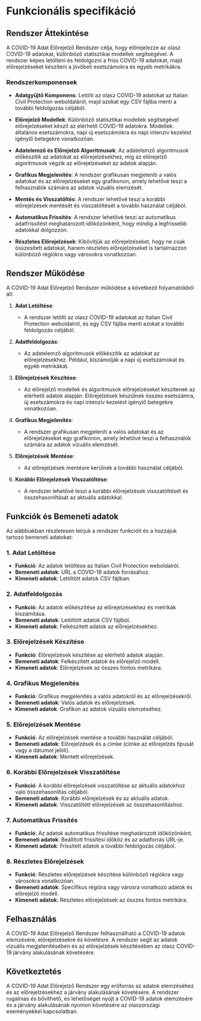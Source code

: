 # Funkcionális specifikáció

## Rendszer Áttekintése

A COVID-19 Adat Előrejelző Rendszer célja, hogy előrejelezze az olasz COVID-19 adatokat, különböző statisztikai modellek segítségével. A rendszer képes letölteni és feldolgozni a friss COVID-19 adatokat, majd előrejelzéseket készíteni a jövőbeli esetszámokra és egyéb metrikákra.

### Rendszerkomponensek

- **Adatgyűjtő Komponens**: Letölti az olasz COVID-19 adatokat az Italian Civil Protection weboldaláról, majd azokat egy CSV fájlba menti a további feldolgozás céljából.

- **Előrejelző Modellek**: Különböző statisztikai modellek segítségével előrejelzéseket készít az elérhető COVID-19 adatokra. Modellek: általános esetszámokra, napi új esetszámokra és napi intenzív kezelést igénylő betegekre vonatkozóan.

- **Adatelemző és Előrejelző Algoritmusok**: Az adatelemző algoritmusok előkészítik az adatokat az előrejelzésekhez, míg az előrejelző algoritmusok végzik az előrejelzéseket az adatok alapján.

- **Grafikus Megjelenítés**: A rendszer grafikusan megjeleníti a valós adatokat és az előrejelzéseket egy grafikonon, amely lehetővé teszi a felhasználók számára az adatok vizuális elemzését.

- **Mentés és Visszatöltés**: A rendszer lehetővé teszi a korábbi előrejelzések mentését és visszatöltését a további használat céljából.

- **Automatikus Frissítés**: A rendszer lehetővé teszi az automatikus adatfrissítést meghatározott időközönként, hogy mindig a legfrissebb adatokkal dolgozzon.

- **Részletes Előrejelzések**: Kibővítjük az előrejelzéseket, hogy ne csak összesített adatokat, hanem részletes előrejelzéseket is tartalmazzon különböző régiókra vagy városokra vonatkozóan.

## Rendszer Működése

A COVID-19 Adat Előrejelző Rendszer működése a következő folyamatokból áll:

1. **Adat Letöltése**:
   - A rendszer letölti az olasz COVID-19 adatokat az Italian Civil Protection weboldalról, és egy CSV fájlba menti azokat a további feldolgozás céljából.

2. **Adatfeldolgozás**:
   - Az adatelemző algoritmusok előkészítik az adatokat az előrejelzésekhez. Például, kiszámolják a napi új esetszámokat és egyéb metrikákat.

3. **Előrejelzések Készítése**:
   - Az előrejelző modellek és algoritmusok előrejelzéseket készítenek az elérhető adatok alapján. Előrejelzések készülnek összes esetszámra, új esetszámokra és napi intenzív kezelést igénylő betegekre vonatkozóan.

4. **Grafikus Megjelenítés**:
   - A rendszer grafikusan megjeleníti a valós adatokat és az előrejelzéseket egy grafikonon, amely lehetővé teszi a felhasználók számára az adatok vizuális elemzését.

5. **Előrejelzések Mentése**:
   - Az előrejelzések mentésre kerülnek a további használat céljából.

6. **Korábbi Előrejelzések Visszatöltése**:
   - A rendszer lehetővé teszi a korábbi előrejelzések visszatöltését és összehasonlítását az aktuális adatokkal.

## Funkciók és Bemeneti adatok

Az alábbiakban részletesen leírjuk a rendszer funkcióit és a hozzájuk tartozó bemeneti adatokat:

### 1. Adat Letöltése

- **Funkció**: Az adatok letöltése az Italian Civil Protection weboldalról.
- **Bemeneti adatok**: URL a COVID-19 adatok forrásához.
- **Kimeneti adatok**: Letöltött adatok CSV fájlban.

### 2. Adatfeldolgozás

- **Funkció**: Az adatok előkészítése az előrejelzésekhez és metrikák kiszámítása.
- **Bemeneti adatok**: Letöltött adatok CSV fájlból.
- **Kimeneti adatok**: Felkészített adatok az előrejelzésekhez.

### 3. Előrejelzések Készítése

- **Funkció**: Előrejelzések készítése az elérhető adatok alapján.
- **Bemeneti adatok**: Felkészített adatok és előrejelző modell.
- **Kimeneti adatok**: Előrejelzések az összes fontos metrikára.

### 4. Grafikus Megjelenítés

- **Funkció**: Grafikus megjelenítés a valós adatokról és az előrejelzésekről.
- **Bemeneti adatok**: Valós adatok és előrejelzések.
- **Kimeneti adatok**: Grafikon az adatok vizuális elemzéséhez.

### 5. Előrejelzések Mentése

- **Funkció**: Az előrejelzések mentése a további használat céljából.
- **Bemeneti adatok**: Előrejelzések és a címke (címke az előrejelzés típusát vagy a dátumot jelöli).
- **Kimeneti adatok**: Mentett előrejelzések.

### 6. Korábbi Előrejelzések Visszatöltése

- **Funkció**: A korábbi előrejelzések visszatöltése az aktuális adatokhoz való összehasonlítás céljából.
- **Bemeneti adatok**: Korábbi előrejelzések és az aktuális adatok.
- **Kimeneti adatok**: Visszatöltött előrejelzések az összehasonlításhoz.

### 7. Automatikus Frissítés

- **Funkció**: Az adatok automatikus frissítése meghatározott időközönként.
- **Bemeneti adatok**: Beállított frissítési időköz és az adatforrás URL-je.
- **Kimeneti adatok**: Frissített adatok a további feldolgozás céljából.

### 8. Részletes Előrejelzések

- **Funkció**: Részletes előrejelzések készítése különböző régiókra vagy városokra vonatkozóan.
- **Bemeneti adatok**: Specifikus régióra vagy városra vonatkozó adatok és előrejelző modell.
- **Kimeneti adatok**: Részletes előrejelzések az összes fontos metrikára.

## Felhasználás

A COVID-19 Adat Előrejelző Rendszer felhasználható a COVID-19 adatok elemzésére, előrejelzésekre és követésre. A rendszer segít az adatok vizuális megjelenítésében és az előrejelzések készítésében az olasz COVID-19 járvány alakulásának követésére.

## Következtetés

A COVID-19 Adat Előrejelző Rendszer egy erőforrás az adatok elemzéséhez és az előrejelzésekhez a járvány alakulásának követésére. A rendszer rugalmas és bővíthető, és lehetőséget nyújt a COVID-19 adatok elemzésére és a járvány alakulásának nyomon követésére az olaszországi eseményekkel kapcsolatban.